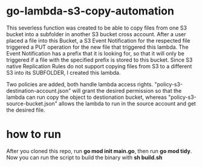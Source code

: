 # go-lambda-s3-copy-automation
This severless function was created to be able to copy files from one S3 bucket into a subfolder in another S3 bucket cross account. After a user placed a file into this Bucket, a S3 Event Notification for the respected file triggered a PUT operation for the new file that triggered this lambda. The Event Notification has a prefix that it is looking for, so that it will only be triggered if a file with the specified prefix is stored to this bucket. Since S3 native Replication Rules do not support copying files from S3 to a different S3 into its SUBFOLDER, I created this lambda.

Two policies are added, both handle lambda access rights. "policy-s3-destination-account.json" will grant the desired permission so that the lambda can run copy the object to destionation bucket, whereas "policy-s3-source-bucket.json" allows the lambda to run in the source account and get the desired file.


# how to run
After you cloned this repo, run <b>go mod init main.go</b>, then run <b>go mod tidy</b>.
Now you can run the script to build the binary with <b>sh build.sh</b>
